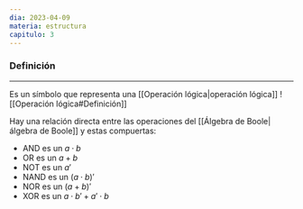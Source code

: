 ```yaml
---
dia: 2023-04-09
materia: estructura
capitulo: 3
---
```

### Definición
---
Es un símbolo que representa una [[Operación lógica|operación lógica]] ![[Operación lógica#Definición]]

Hay una relación directa entre las operaciones del [[Álgebra de Boole|álgebra de Boole]] y estas compuertas:
* AND es un $a \cdot b$
* OR es un $a + b$
* NOT es un $a'$
* NAND es un $(a \cdot b)'$
* NOR es un $(a + b)'$
* XOR es un $a \cdot b' + a' \cdot b$

